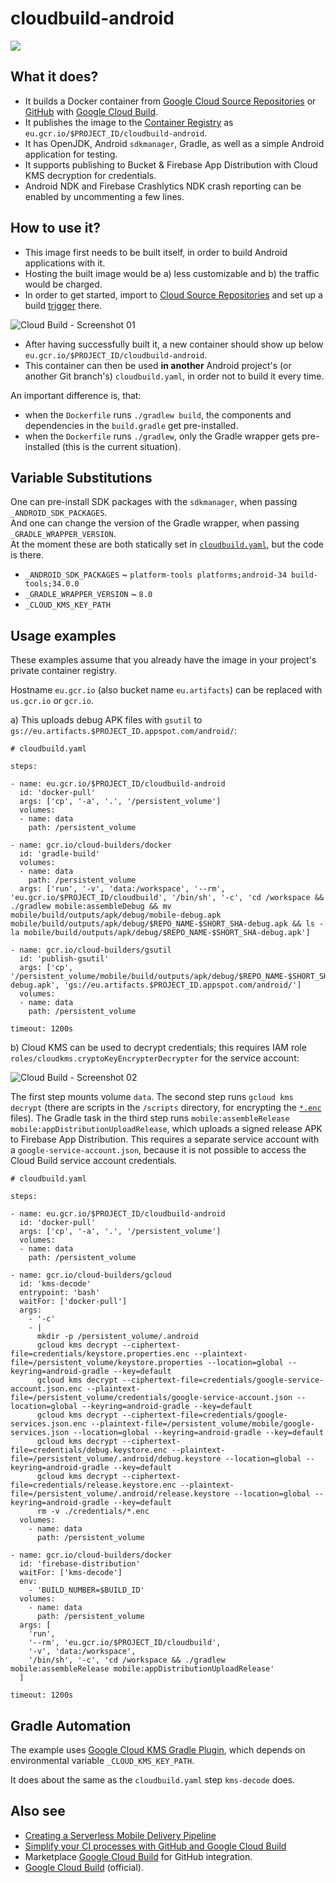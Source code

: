 # cloudbuild-android
<img src="https://storage.googleapis.com/cloudbuild-badges/cloudbuild-android-master.svg"/>

## What it does?

- It builds a Docker container from [Google Cloud Source Repositories](https://cloud.google.com/source-repositories) or [GitHub](https://github.com/marketplace/google-cloud-build) with [Google Cloud Build](https://cloud.google.com/source-repositories/docs/integrating-with-cloud-build).
- It publishes the image to the [Container Registry](https://console.cloud.google.com/gcr/images)  as `eu.gcr.io/$PROJECT_ID/cloudbuild-android`.
- It has OpenJDK, Android `sdkmanager`, Gradle, as well as a simple Android application for testing.
- It supports publishing to Bucket & Firebase App Distribution with Cloud KMS decryption for credentials.
- Android NDK and Firebase Crashlytics NDK crash reporting can be enabled by uncommenting a few lines.

## How to use it?

 - This image first needs to be built itself, in order to build Android applications with it.
 - Hosting the built image would be a) less customizable and b) the traffic would be charged.
 - In order to get started, import to [Cloud Source Repositories](https://source.cloud.google.com/repo/new) and set up a build [trigger](https://console.cloud.google.com/cloud-build/triggers) there.
 
  ![Cloud Build - Screenshot 01](https://raw.githubusercontent.com/syslogic/cloudbuild-android-builder/master/screenshots/screenshot_01.png)
 
 - After having successfully built it, a new container should show up below `eu.gcr.io/$PROJECT_ID/cloudbuild-android`.
 - This container can then be used <b>in another</b> Android project's (or another Git branch's) `cloudbuild.yaml`, in order not to build it every time.
 
 An important difference is, that:
 
 - when the `Dockerfile` runs `./gradlew build`, the components and dependencies in the `build.gradle` get pre-installed.
 - when the `Dockerfile` runs `./gradlew`, only the Gradle wrapper gets pre-installed (this is the current situation).

## Variable Substitutions

One can pre-install SDK packages with the `sdkmanager`, when passing `_ANDROID_SDK_PACKAGES`.<br/>
And one can change the version of the Gradle wrapper, when passing `_GRADLE_WRAPPER_VERSION`.<br/>
At the moment these are both statically set in [`cloudbuild.yaml`](https://github.com/syslogic/cloudbuild-android/blob/master/cloudbuild.yaml), but the code is there.

 - `_ANDROID_SDK_PACKAGES` ~ `platform-tools platforms;android-34 build-tools;34.0.0`
 - `_GRADLE_WRAPPER_VERSION` ~ `8.0`
 - `_CLOUD_KMS_KEY_PATH`
## Usage examples

These examples assume that you already have the image in your project's private container registry.

Hostname `eu.gcr.io` (also bucket name `eu.artifacts`) can be replaced with `us.gcr.io` or `gcr.io`.

a) This uploads debug APK files with `gsutil` to `gs://eu.artifacts.$PROJECT_ID.appspot.com/android/`:

````
# cloudbuild.yaml

steps:

- name: eu.gcr.io/$PROJECT_ID/cloudbuild-android
  id: 'docker-pull'
  args: ['cp', '-a', '.', '/persistent_volume']
  volumes:
  - name: data
    path: /persistent_volume

- name: gcr.io/cloud-builders/docker
  id: 'gradle-build'
  volumes:
  - name: data
    path: /persistent_volume
  args: ['run', '-v', 'data:/workspace', '--rm', 'eu.gcr.io/$PROJECT_ID/cloudbuild', '/bin/sh', '-c', 'cd /workspace && ./gradlew mobile:assembleDebug && mv mobile/build/outputs/apk/debug/mobile-debug.apk mobile/build/outputs/apk/debug/$REPO_NAME-$SHORT_SHA-debug.apk && ls -la mobile/build/outputs/apk/debug/$REPO_NAME-$SHORT_SHA-debug.apk']

- name: gcr.io/cloud-builders/gsutil
  id: 'publish-gsutil'
  args: ['cp', '/persistent_volume/mobile/build/outputs/apk/debug/$REPO_NAME-$SHORT_SHA-debug.apk', 'gs://eu.artifacts.$PROJECT_ID.appspot.com/android/']
  volumes:
  - name: data
    path: /persistent_volume

timeout: 1200s
````
b) Cloud KMS can be used to decrypt credentials; this requires IAM role `roles/cloudkms.cryptoKeyEncrypterDecrypter` for the service account:

 ![Cloud Build - Screenshot 02](https://github.com/syslogic/cloudbuild-android/raw/master/screenshots/screenshot_02.png)

The first step mounts volume `data`. The second step runs `gcloud kms decrypt` (there are scripts in the `/scripts` directory, for encrypting the [`*.enc`](https://github.com/syslogic/cloudbuild-android/tree/master/credentials) files). The Gradle task in the third step runs `mobile:assembleRelease mobile:appDistributionUploadRelease`, which uploads a signed release APK to Firebase App Distribution. This requires a separate service account with a `google-service-account.json`, because it is not possible to access the Cloud Build service account credentials.
````
# cloudbuild.yaml

steps:

- name: eu.gcr.io/$PROJECT_ID/cloudbuild-android
  id: 'docker-pull'
  args: ['cp', '-a', '.', '/persistent_volume']
  volumes:
  - name: data
    path: /persistent_volume

- name: gcr.io/cloud-builders/gcloud
  id: 'kms-decode'
  entrypoint: 'bash'
  waitFor: ['docker-pull']
  args:
    - '-c'
    - |
      mkdir -p /persistent_volume/.android
      gcloud kms decrypt --ciphertext-file=credentials/keystore.properties.enc --plaintext-file=/persistent_volume/keystore.properties --location=global --keyring=android-gradle --key=default
      gcloud kms decrypt --ciphertext-file=credentials/google-service-account.json.enc --plaintext-file=/persistent_volume/credentials/google-service-account.json --location=global --keyring=android-gradle --key=default
      gcloud kms decrypt --ciphertext-file=credentials/google-services.json.enc --plaintext-file=/persistent_volume/mobile/google-services.json --location=global --keyring=android-gradle --key=default
      gcloud kms decrypt --ciphertext-file=credentials/debug.keystore.enc --plaintext-file=/persistent_volume/.android/debug.keystore --location=global --keyring=android-gradle --key=default
      gcloud kms decrypt --ciphertext-file=credentials/release.keystore.enc --plaintext-file=/persistent_volume/.android/release.keystore --location=global --keyring=android-gradle --key=default
      rm -v ./credentials/*.enc
  volumes:
    - name: data
      path: /persistent_volume

- name: gcr.io/cloud-builders/docker
  id: 'firebase-distribution'
  waitFor: ['kms-decode']
  env:
    - 'BUILD_NUMBER=$BUILD_ID'
  volumes:
    - name: data
      path: /persistent_volume
  args: [
    'run',
    '--rm', 'eu.gcr.io/$PROJECT_ID/cloudbuild',
    '-v', 'data:/workspace',
    '/bin/sh', '-c', 'cd /workspace && ./gradlew mobile:assembleRelease mobile:appDistributionUploadRelease'
  ]

timeout: 1200s
````
## Gradle Automation

The example uses [Google Cloud KMS Gradle Plugin](https://github.com/syslogic/google-cloud-kms-gradle-plugin), which depends on environmental variable `_CLOUD_KMS_KEY_PATH`.

It does about the same as the `cloudbuild.yaml` step `kms-decode` does.

## Also see
 - [Creating a Serverless Mobile Delivery Pipeline](https://cloud.google.com/architecture/creating-serverless-mobile-delivery-pipeline)
 - [Simplify your CI processes with GitHub and Google Cloud Build](https://github.blog/2018-07-26-simplify-your-ci-process/)
 - Marketplace [Google Cloud Build](https://github.com/marketplace/google-cloud-build) for GitHub integration.
 - [Google Cloud Build](https://github.com/GoogleCloudBuild) (official).
 
